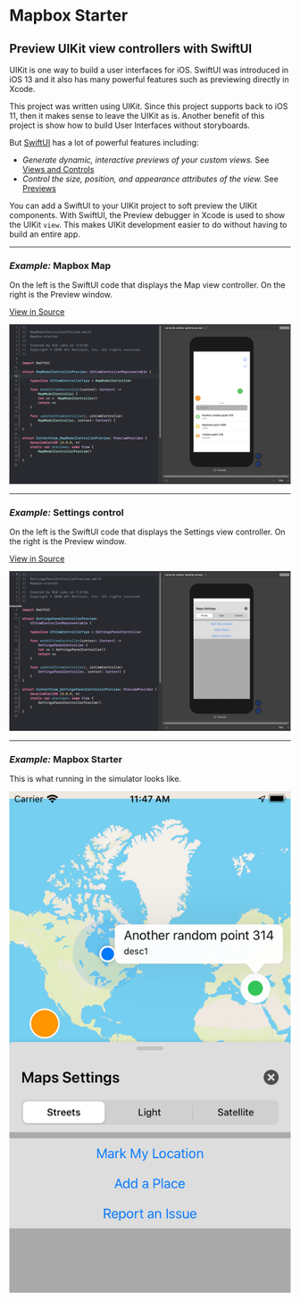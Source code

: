 #  Mapbox Starter


## Preview UIKit view controllers with SwiftUI

UIKit is one way to build a user interfaces for iOS.  SwiftUI was introduced in iOS 13 and it also has many powerful features such as previewing directly in Xcode.

This project was written using UIKit.  Since this project supports back to iOS 11, then it makes sense to leave the UIKit as is.  Another benefit of this project is show how to build User Interfaces without storyboards.

But [SwiftUI](https://developer.apple.com/documentation/swiftui) has a lot of powerful features including:

* *Generate dynamic, interactive previews of your custom views.*  See [Views and Controls](https://developer.apple.com/documentation/swiftui/views-and-controls)
* *Control the size, position, and appearance attributes of the view.* See [Previews](https://developer.apple.com/documentation/swiftui/previews)

You can add a SwiftUI to your UIKit project to soft preview the UIKit components.  With SwiftUI, the Preview debugger in Xcode is used to show the UIKit `view`.  This makes UIKit development easier to do without having to build an entire app.


---

### *Example:*  Mapbox Map

On the left is the SwiftUI code that displays the Map view controller.  On the right is the Preview window.

[View in Source](x-source-tag://MapModelControllerPreview_SwiftUI)

![](assets/SwiftUI-preview-Maps.png)

---

### *Example:*  Settings control

On the left is the SwiftUI code that displays the Settings view controller.  On the right is the Preview window.

[View in Source](x-source-tag://SettingsPanelControllerPreview_SwiftUI)

![](assets/SwiftUI-preview-Maps-settings.png)


---

### *Example:*  Mapbox Starter

This is what running in the simulator looks like.

![](assets/Mapbox-Maps-settings.png)
